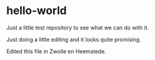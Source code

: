 # hello-world
Just a little test repository to see what we can do with it.

Just doing a little editing and it looks quite promising.

Edited this file in Zwolle en Heemstede.
